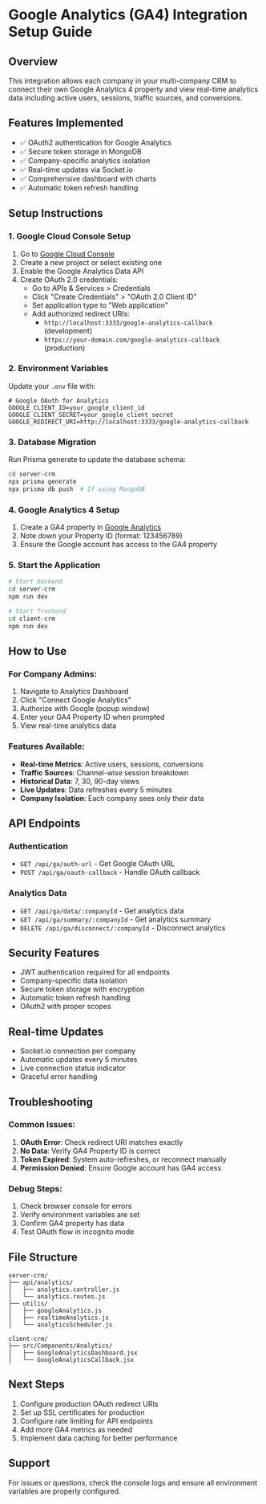 # Google Analytics (GA4) Integration Setup Guide

## Overview
This integration allows each company in your multi-company CRM to connect their own Google Analytics 4 property and view real-time analytics data including active users, sessions, traffic sources, and conversions.

## Features Implemented
- ✅ OAuth2 authentication for Google Analytics
- ✅ Secure token storage in MongoDB
- ✅ Company-specific analytics isolation
- ✅ Real-time updates via Socket.io
- ✅ Comprehensive dashboard with charts
- ✅ Automatic token refresh handling

## Setup Instructions

### 1. Google Cloud Console Setup
1. Go to [Google Cloud Console](https://console.cloud.google.com/)
2. Create a new project or select existing one
3. Enable the Google Analytics Data API
4. Create OAuth 2.0 credentials:
   - Go to APIs & Services > Credentials
   - Click "Create Credentials" > "OAuth 2.0 Client ID"
   - Set application type to "Web application"
   - Add authorized redirect URIs:
     - `http://localhost:3333/google-analytics-callback` (development)
     - `https://your-domain.com/google-analytics-callback` (production)

### 2. Environment Variables
Update your `.env` file with:
```env
# Google OAuth for Analytics
GOOGLE_CLIENT_ID=your_google_client_id
GOOGLE_CLIENT_SECRET=your_google_client_secret
GOOGLE_REDIRECT_URI=http://localhost:3333/google-analytics-callback
```

### 3. Database Migration
Run Prisma generate to update the database schema:
```bash
cd server-crm
npx prisma generate
npx prisma db push  # If using MongoDB
```

### 4. Google Analytics 4 Setup
1. Create a GA4 property in [Google Analytics](https://analytics.google.com/)
2. Note down your Property ID (format: 123456789)
3. Ensure the Google account has access to the GA4 property

### 5. Start the Application
```bash
# Start backend
cd server-crm
npm run dev

# Start frontend
cd client-crm
npm run dev
```

## How to Use

### For Company Admins:
1. Navigate to Analytics Dashboard
2. Click "Connect Google Analytics"
3. Authorize with Google (popup window)
4. Enter your GA4 Property ID when prompted
5. View real-time analytics data

### Features Available:
- **Real-time Metrics**: Active users, sessions, conversions
- **Traffic Sources**: Channel-wise session breakdown
- **Historical Data**: 7, 30, 90-day views
- **Live Updates**: Data refreshes every 5 minutes
- **Company Isolation**: Each company sees only their data

## API Endpoints

### Authentication
- `GET /api/ga/auth-url` - Get Google OAuth URL
- `POST /api/ga/oauth-callback` - Handle OAuth callback

### Analytics Data
- `GET /api/ga/data/:companyId` - Get analytics data
- `GET /api/ga/summary/:companyId` - Get analytics summary
- `DELETE /api/ga/disconnect/:companyId` - Disconnect analytics

## Security Features
- JWT authentication required for all endpoints
- Company-specific data isolation
- Secure token storage with encryption
- Automatic token refresh handling
- OAuth2 with proper scopes

## Real-time Updates
- Socket.io connection per company
- Automatic updates every 5 minutes
- Live connection status indicator
- Graceful error handling

## Troubleshooting

### Common Issues:
1. **OAuth Error**: Check redirect URI matches exactly
2. **No Data**: Verify GA4 Property ID is correct
3. **Token Expired**: System auto-refreshes, or reconnect manually
4. **Permission Denied**: Ensure Google account has GA4 access

### Debug Steps:
1. Check browser console for errors
2. Verify environment variables are set
3. Confirm GA4 property has data
4. Test OAuth flow in incognito mode

## File Structure
```
server-crm/
├── api/analytics/
│   ├── analytics.controller.js
│   └── analytics.routes.js
├── utilis/
│   ├── googleAnalytics.js
│   ├── realtimeAnalytics.js
│   └── analyticsScheduler.js

client-crm/
├── src/Components/Analytics/
│   ├── GoogleAnalyticsDashboard.jsx
│   └── GoogleAnalyticsCallback.jsx
```

## Next Steps
1. Configure production OAuth redirect URIs
2. Set up SSL certificates for production
3. Configure rate limiting for API endpoints
4. Add more GA4 metrics as needed
5. Implement data caching for better performance

## Support
For issues or questions, check the console logs and ensure all environment variables are properly configured.